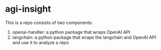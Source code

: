 # agi-insight

This is a repo consists of two components:
1. openai-handler: a python package that wraps OpenAI API
2. langchain: a python package that wraps the langchain and OpenAI API and use it to analyze a repo